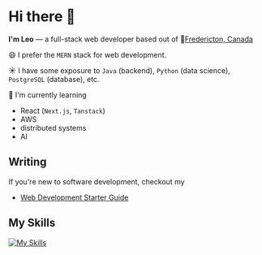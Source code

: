 # Hi there 👋

**I'm Leo** — a full-stack web developer based out of 📍[Fredericton, Canada](https://www.google.ca/maps/place/Fredericton,+NB/)

😄 I prefer the `MERN` stack for web development.

☀️ I have some exposure to `Java` (backend), `Python` (data science), `PostgreSQL` (database), etc.

🌱 I'm currently learning

- React (`Next.js`, `Tanstack`)
- AWS
- distributed systems
- AI

## Writing

If you're new to software development, checkout my

- [Web Development
  Starter Guide](https://github.com/low-earth-orbit/notes/blob/main/web-dev-starter-guide.md)

## My Skills

[![My Skills](https://skillicons.dev/icons?i=ts,react,redux,next,graphql,nodejs,express,aws,postgres,dynamodb,java,py)]()
